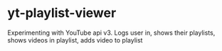 yt-playlist-viewer
==================

Experimenting with YouTube api v3. Logs user in, shows their playlists, shows videos in playlist, adds video to playlist
